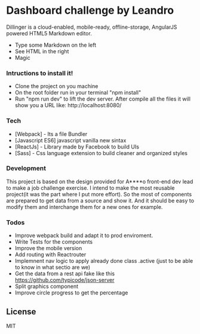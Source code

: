 # Dashboard challenge by Leandro

Dillinger is a cloud-enabled, mobile-ready, offline-storage, AngularJS powered HTML5 Markdown editor.

  - Type some Markdown on the left
  - See HTML in the right
  - Magic

### Intructions to install it!
  - Clone the project on you machine
  - On the root folder run in your terminal "npm install"
  - Run "npm run dev" to lift the dev server. After compile all the files it will show you a URL like: http://localhost:8080/

### Tech

* [Webpack] - Its a file Bundler
* [Javascript ES6] javascript vanilla new sintax
* [ReactJs] - Library made by Facebook to build UIs
* [Sass] - Css language extension to build cleaner and organized styles 

### Development
This project is based on the design provided for A****o front-end dev lead to make a job challenge exercise.
I intend to make the most reusable project(it was the part where I put more effort). So the most of components are prepared to get data from a source and show it. And it should be easy to modify them and interchange them for a new ones for example. 

### Todos
    
 - Improve webpack build and adapt it to prod enviroment.    
 - Write Tests for the components
 - Improve the mobile version
 - Add routing with Reactrouter
 - Implemnent nav logic to apply already done class .active (just to be able to know in what sectio are we)
 - Get the data from a rest api fake like this https://github.com/typicode/json-server
 - Split graphics component
 - Improve circle progress to get the percentage

License
----

MIT